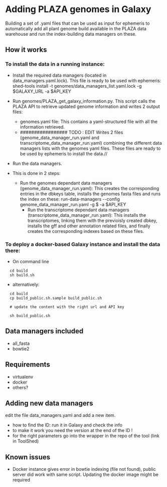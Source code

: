 # Adding PLAZA genomes in Galaxy

Building a set of .yaml files that can be used as input for ephemeris to automatically add all plant genome build available in the PLAZA data warehouse and run the index-building data managers on these.

## How it works


### To install the data in a running instance:

- Install the required data managers (located in data_managers.yaml.lock). This file is ready to be used with ephemeris:
     shed-tools install -t genomes/data_managers_list.yaml.lock -g $GALAXY_URL -a $API_KEY


- Run genomes/PLAZA_get_galaxy_information.py. This script calls the PLAZA API to retrieve updated genome information and writes 2 output files:
	- genomes.yaml file: This contains a yaml-structured file with all the information retrieved.
	- ################# TODO : EDIT Writes 2 files (genome_data_manager_run.yaml and transcriptome_data_manager_run.yaml) combining the different data managers lists with the genomes yaml files. These files are ready to be used by ephemeris to install the data.//

- Run the data managers. 
 - This is done in 2 steps:
	- Run the genomes dependant data managers (genome_data_manager_run.yaml): This creates the corresponding entries in the dbkeys table, installs the genomes fasta files and runs the index on these:
		run-data-managers --config genome_data_manager_run.yaml -g $ -a $API_KEY
        - Run the transcriptome dependant data managers (transcriptome_data_manager_run.yaml): This installs the transcriptomes, linking them with the previoisly created dbkey, installs the gff and other annotation related files, and finally creates the corresponding indexes based on these files. 
		


### To deploy a docker-based Galaxy instance and install the data there:
- On command line

```
  cd build
  sh build.sh
```

- alternatively:

```
  cd build
  cp build_public.sh.sample build_public.sh

  # update the content with the right url and API key

  sh build_public.sh
```

## Data managers included

- all_fasta
- bowtie2

## Requirements

- virtualenv
- docker
- others?

## Adding new data managers

edit the file data_managers.yaml and add a new item.

- how to find the ID: run it in Galaxy and check the info
- to make it work you need the version at the end of the ID !
- for the right parameters go into the wrapper in the repo of the tool (link in ToolShed)

## Known issues

- Docker instance gives error in bowtie indexing (file not found), public server did work with same script. Updating the docker image might be required
